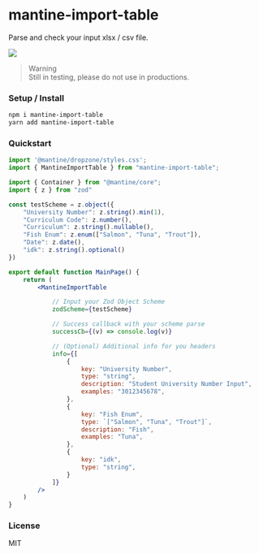 # mantine-import-table

Parse and check your input xlsx / csv file.

<a href="https://www.npmjs.com/package/mantine-import-table"> <img src="https://www.npmjs.com/package/mantine-import-table" /> </a>

> Warning   
> Still in testing, please do not use in productions.

### Setup / Install
```bash
npm i mantine-import-table
yarn add mantine-import-table
```

### Quickstart
```jsx
import '@mantine/dropzone/styles.css';
import { MantineImportTable } from "mantine-import-table";

import { Container } from "@mantine/core";
import { z } from "zod"

const testScheme = z.object({
    "University Number": z.string().min(1),
    "Curriculum Code": z.number(),
    "Curriculum": z.string().nullable(),
    "Fish Enum": z.enum(["Salmon", "Tuna", "Trout"]),
    "Date": z.date(),
    "idk": z.string().optional()
})

export default function MainPage() {
    return (
        <MantineImportTable

            // Input your Zod Object Scheme
            zodScheme={testScheme}

            // Success callback with your scheme parse
            successCb={(v) => console.log(v)}

            // (Optional) Additional info for you headers
            info={[
                {
                    key: "University Number",
                    type: "string",
                    description: "Student University Number Input",
                    examples: "3012345678",
                },
                {
                    key: "Fish Enum",
                    type: `["Salmon", "Tuna", "Trout"]`,
                    description: "Fish",
                    examples: "Tuna",
                },
                {
                    key: "idk",
                    type: "string",
                }
            ]}
        />
    )
}
```

### License
MIT